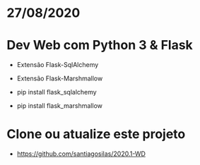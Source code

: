 # 27/08/2020
# Dev Web com Python 3 & Flask

* Extensão Flask-SqlAlchemy
* Extensão Flask-Marshmallow

* pip install flask_sqlalchemy
* pip install flask_marshmallow

# Clone ou atualize este projeto
* https://github.com/santiagosilas/2020.1-WD
